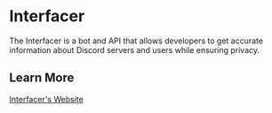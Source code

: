# Interfacer

The Interfacer is a bot and API that allows developers to get accurate information about Discord servers and users while ensuring privacy.

## Learn More

[Interfacer's Website](https://interfacer.dev)
